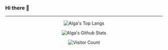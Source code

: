 ### Hi there 👋

-----

<p align="center"> 
  <img src="https://github-readme-stats.vercel.app/api/top-langs/?username=algamhr&layout=compact&count_private=true" alt="Alga's Top Langs" />
</p>


<p align="center"> 
  <img src="https://github-readme-stats.vercel.app/api?username=algamhr&theme=radical&show_icons=true" alt="Alga's Github Stats" />
</p>


<p align="center"> 
  <img src="https://profile-counter.glitch.me/algamhr/count.svg" alt="Visitor Count" />
</p>
